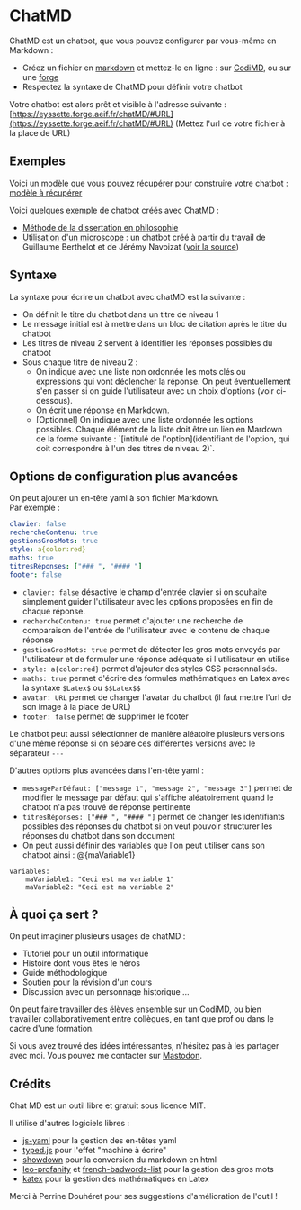 # ChatMD

ChatMD est un chatbot, que vous pouvez configurer par vous-même en Markdown :

- Créez un fichier en [markdown]((https://www.markdowntutorial.com/fr/)) et mettez-le en ligne : sur [CodiMD](https://codimd.apps.education.fr/), ou sur une [forge](https://forge.aeif.fr/)
- Respectez la syntaxe de ChatMD pour définir votre chatbot
 
Votre chatbot est alors prêt et visible à l'adresse suivante : [https://eyssette.forge.aeif.fr/chatMD/#URL](https://eyssette.forge.aeif.fr/chatMD/#URL) (Mettez l'url de votre fichier à la place de URL)


## Exemples

Voici un modèle que vous pouvez récupérer pour construire votre chatbot : [modèle à récupérer](https://codimd.apps.education.fr/mBGbHStJSVOSrlGfGb981A?both)

Voici quelques exemple de chatbot créés avec ChatMD :

- [Méthode de la dissertation en philosophie](https://eyssette.forge.aeif.fr/chatMD/#https://eyssette.forge.aeif.fr/chatbot/dissertation-philosophie.md)
- [Utilisation d'un microscope](https://eyssette.forge.aeif.fr/chatMD/#https://codimd.apps.education.fr/xGNHIJSeTVCk6FHas-_71g) : un chatbot créé à partir du travail de Guillaume Berthelot et de Jérémy Navoizat ([voir la source](https://codimd.apps.education.fr/xGNHIJSeTVCk6FHas-_71g))


## Syntaxe

La syntaxe pour écrire un chatbot avec chatMD est la suivante :

- On définit le titre du chatbot dans un titre de niveau 1
- Le message initial est à mettre dans un bloc de citation après le titre du chatbot
- Les titres de niveau 2 servent à identifier les réponses possibles du chatbot
- Sous chaque titre de niveau 2 : 
	- On indique avec une liste non ordonnée les mots clés ou expressions qui vont déclencher la réponse. On peut éventuellement s'en passer si on guide l'utilisateur avec un choix d'options (voir ci-dessous).
	- On écrit une réponse en Markdown.
	- [Optionnel] On indique avec une liste ordonnée les options possibles. Chaque élément de la liste doit être un lien en Mardown de la forme suivante : \`[intitulé de l'option](identifiant de l'option, qui doit correspondre à l'un des titres de niveau 2)\`.

## Options de configuration plus avancées

On peut ajouter un en-tête yaml à son fichier Markdown.  
Par exemple :

```yaml
clavier: false
rechercheContenu: true
gestionsGrosMots: true
style: a{color:red}
maths: true
titresRéponses: ["### ", "#### "]
footer: false
```

- `clavier: false` désactive le champ d'entrée clavier si on souhaite simplement guider l'utilisateur avec les options proposées en fin de chaque réponse.
- `rechercheContenu: true` permet d'ajouter une recherche de comparaison de l'entrée de l'utilisateur avec le contenu de chaque réponse
- `gestionGrosMots: true` permet de détecter les gros mots envoyés par l'utilisateur et de formuler une réponse adéquate si l'utilisateur en utilise
- `style: a{color:red}` permet d'ajouter des styles CSS personnalisés.
- `maths: true` permet d'écrire des formules mathématiques en Latex avec la syntaxe `$Latex$` ou `$$Latex$$`
- `avatar: URL` permet de changer l'avatar du chatbot (il faut mettre l'url de son image à la place de URL)
- `footer: false` permet de supprimer le footer

Le chatbot peut aussi sélectionner de manière aléatoire plusieurs versions d'une même réponse si on sépare ces différentes versions avec le séparateur `---`

D'autres options plus avancées dans l'en-tête yaml :
- `messageParDéfaut: ["message 1", "message 2", "message 3"]` permet de modifier le message par défaut qui s'affiche aléatoirement quand le chatbot n'a pas trouvé de réponse pertinente 
- `titresRéponses: ["### ", "#### "]` permet de changer les identifiants possibles des réponses du chatbot si on veut pouvoir structurer les réponses du chatbot dans son document
- On peut aussi définir des variables que l'on peut utiliser dans son chatbot ainsi : @{maVariable1}
```
variables:
	maVariable1: "Ceci est ma variable 1"
	maVariable2: "Ceci est ma variable 2"
```

## À quoi ça sert ?

On peut imaginer plusieurs usages de chatMD :
- Tutoriel pour un outil informatique
- Histoire dont vous êtes le héros
- Guide méthodologique
- Soutien pour la révision d'un cours
- Discussion avec un personnage historique …

On peut faire travailler des élèves ensemble sur un CodiMD, ou bien travailler collaborativement entre collègues, en tant que prof ou dans le cadre d'une formation.

Si vous avez trouvé des idées intéressantes, n'hésitez pas à les partager avec moi. Vous pouvez me contacter sur [Mastodon](https://scholar.social/@eyssette).

## Crédits

Chat MD est un outil libre et gratuit sous licence MIT.

Il utilise d'autres logiciels libres :
- [js-yaml](https://github.com/nodeca/js-yaml) pour la gestion des en-têtes yaml
- [typed.js](https://github.com/mattboldt/typed.js) pour l'effet "machine à écrire"
- [showdown](https://github.com/showdownjs/showdown) pour la conversion du markdown en html
- [leo-profanity](https://github.com/jojoee/leo-profanity) et [french-badwords-list](https://github.com/darwiin/french-badwords-list/) pour la gestion des gros mots
- [katex](https://katex.org/) pour la gestion des mathématiques en Latex

Merci à Perrine Douhéret pour ses suggestions d'amélioration de l'outil !